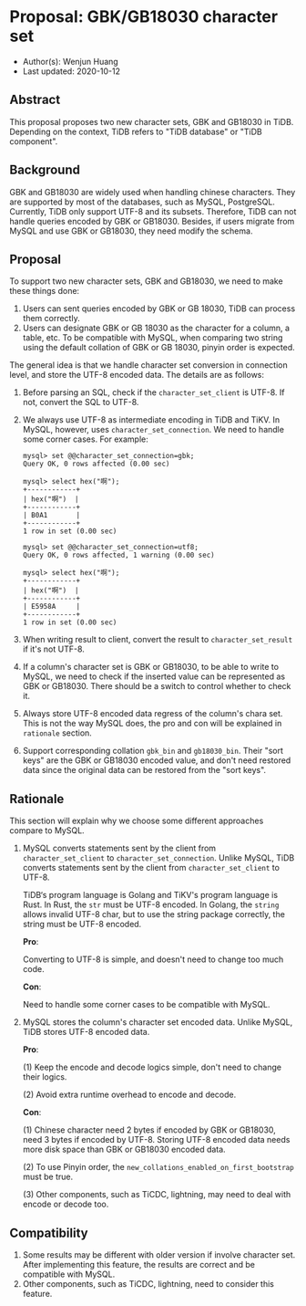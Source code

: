 # Proposal: GBK/GB18030 character set

- Author(s): Wenjun Huang
- Last updated: 2020-10-12

## Abstract

This proposal proposes two new character sets, GBK and GB18030 in TiDB. Depending on the context, TiDB refers to "TiDB database" or "TiDB component". 

## Background

GBK and GB18030 are widely used when handling chinese characters. They are supported by most of the databases, such as MySQL, PostgreSQL. Currently, TiDB only support UTF-8 and its subsets. Therefore, TiDB can not handle queries encoded by GBK or GB18030. Besides, if users migrate from MySQL and use GBK or GB18030, they need modify the schema. 

## Proposal

To support two new character sets, GBK and GB18030, we need to make these things done:

1. Users can sent queries encoded by GBK or GB 18030, TiDB can process them correctly.
2. Users can designate GBK or GB 18030 as the character for a column, a table, etc. To be compatible with MySQL, when comparing two string using the default collation of GBK or GB 18030, pinyin order is expected.

The general idea is that we handle character set conversion in connection level, and store the UTF-8 encoded data. The details are as follows:

1. Before parsing an SQL, check if the `character_set_client` is UTF-8. If not, convert the SQL to UTF-8.

2. We always use UTF-8 as intermediate encoding in TiDB and TiKV. In MySQL, however, uses `character_set_connection`. We need to handle some corner cases. For example:

   ```mysql
   mysql> set @@character_set_connection=gbk;
   Query OK, 0 rows affected (0.00 sec)
   
   mysql> select hex("啊");
   +------------+
   | hex("啊")  |
   +------------+
   | B0A1       |
   +------------+
   1 row in set (0.00 sec)
   
   mysql> set @@character_set_connection=utf8;
   Query OK, 0 rows affected, 1 warning (0.00 sec)
   
   mysql> select hex("啊");
   +------------+
   | hex("啊")  |
   +------------+
   | E5958A     |
   +------------+
   1 row in set (0.00 sec)
   ```

3. When writing result to client, convert the result to `character_set_result` if it's not UTF-8.
4. If a column's character set is GBK or GB18030, to be able to write to MySQL, we need to check if the inserted value can be represented as GBK or GB18030. There should be a switch to control whether to check it.
5. Always store UTF-8 encoded data regress of the column's chara set. This is not the way MySQL does, the pro and con will be explained in `rationale` section.
6. Support corresponding collation `gbk_bin` and `gb18030_bin`. Their "sort keys" are the GBK or GB18030 encoded value, and don't need restored data since the original data can be restored from the "sort keys".



## Rationale

This section will explain why we choose some different approaches compare to MySQL.

1. MySQL converts statements sent by the client from `character_set_client` to `character_set_connection`. Unlike MySQL, TiDB converts statements sent by the client from `character_set_client` to UTF-8.

   TiDB‘s program language is Golang and TiKV's program language is Rust. In Rust, the `str` must be UTF-8 encoded. In Golang, the `string` allows invalid UTF-8 char, but to use the string package correctly, the string must be UTF-8 encoded.

   **Pro**:

   Converting to UTF-8 is simple, and doesn't need to change too much code.

   **Con**:

   Need to handle some corner cases to be compatible with MySQL.

2. MySQL stores the column's character set encoded data. Unlike MySQL, TiDB stores UTF-8 encoded data.

   **Pro**:

   (1) Keep the encode and decode logics simple, don't need to change their logics.

   (2) Avoid extra runtime overhead to encode and decode.

   **Con**:

   (1) Chinese character need 2 bytes if encoded by GBK or GB18030, need 3 bytes if encoded by UTF-8. Storing UTF-8 encoded data needs more disk space than GBK or GB18030 encoded data.

   (2) To use Pinyin order, the `new_collations_enabled_on_first_bootstrap  ` must be true.

   (3) Other components, such as TiCDC, lightning, may need to deal with encode or decode too.

## Compatibility

1. Some results may be different with older version if involve character set. After implementing this feature, the results are correct and be compatible with MySQL.
2. Other components, such as TiCDC, lightning, need to consider this feature.
